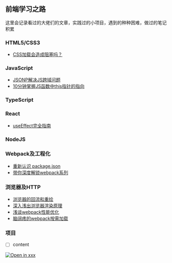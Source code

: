 ## 前端学习之路

这里会记录看过的大佬们的文章，实践过的小项目，遇到的种种困难，做过的笔记积累

### HTML5/CSS3

- [CSS加载会造成阻塞吗？](https://segmentfault.com/a/1190000018130499)

### JavaScript

- [JSONP解决JS跨域问题](https://juejin.im/post/5ec8f63a6fb9a047e3748719)
- [10分钟掌握JS函数中this指针的指向](https://juejin.im/post/5ec9cfd0f265da76e81a28c7)

### TypeScript

### React
- [useEffect完全指南](https://overreacted.io/zh-hans/a-complete-guide-to-useeffect/)

### NodeJS

### Webpack及工程化

- [重新认识 package.json](https://juejin.im/post/5ebcd8b1e51d454dc20dd8a0#heading-15)
- [带你深度解锁webpack系列](https://juejin.im/post/5e6cfdc85188254913107c1f#heading-12)


### 浏览器及HTTP

- [浏览器的回流和重绘](https://juejin.im/post/5a9923e9518825558251c96a)
- [深入浅出浏览器渲染原理](https://zhuanlan.zhihu.com/p/53913989)
- [浅谈webpack性能优化](https://juejin.im/post/5ea6ea1bf265da7bba5094e2#heading-38)
- [脑阔疼的webpack按需加载](https://juejin.im/post/5bf61082f265da616a474b5c)


### 项目

- [ ] content

[![Open in xxx](https://gitpod.io/button/open-in-gitpod.svg)](https://gitpod.io/#https://github.com/ant-design/ant-design)
